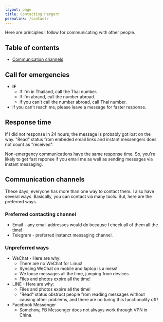 ```yaml
---
layout: page
title: Contacting Pargorn
permalink: /contact/
---
```

Here are principles I follow for communicating with other people. 

## Table of contents
- [Communication channels](#communication-channels)

## **Call** for emergencies
- **IF**
  - If I'm in Thailand, call the Thai number. 
  - If I'm abraod, call the number abroad. 
  - If you can't call the number abroad, call Thai number. 
- If you can't reach me, please leave a message for faster response. 

## Response time
If I did not response in 24 hours, the message is probably got lost on the way. "Read" status from embeded email links and instant messengers does not count as "received". 

Non-emergency communications have the same response time. So, you're likely to get fast reponse if you email me as well as sending messages via instant messaging. 

## Communication channels
These days, everyone has more than one way to contact them. I also have several ways. Basically, you can contact via many tools. But, here are the preferred ways.

### Preferred contacting channel
- Email - any email addresses would do because I check all of them all the time! 
- Telegram - preferred instanct messaging channel. 

### Unpreferred ways
- WeChat - Here are why: 
  - There are no WeChat for Linux! 
  - Syncing WeChat on mobile and laptop is a mess! 
  - We loose messages all the time, jumping from devices. 
  - Files and photos expire all the time!
- LINE - Here are why: 
  - Files and photos expire all the time!
  - "Read" status obstruct people from reading messages without causing other problems, and there are no turing this functionality off! 
- Facebook Messenger
  - Somehow, FB Messenger does not always work through VPN in China. 

